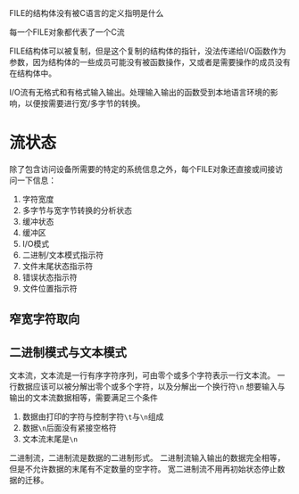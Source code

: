 FILE的结构体没有被C语言的定义指明是什么

每一个FILE对象都代表了一个C流

FILE结构体可以被复制，但是这个复制的结构体的指针，没法传递给I/O函数作为参数，因为结构体的一些成员可能没有被函数操作，又或者是需要操作的成员没有在结构体中。

I/O流有无格式和有格式输入输出。处理输入输出的函数受到本地语言环境的影响，以便按需要进行宽/多字节的转换。

# 流状态
除了包含访问设备所需要的特定的系统信息之外，每个FILE对象还直接或间接访问一下信息：
1. 字符宽度
2. 多字节与宽字节转换的分析状态
3. 缓冲状态
4. 缓冲区
5. I/O模式
6. 二进制/文本模式指示符
7. 文件末尾状态指示符
8. 错误状态指示符
9. 文件位置指示符
## 窄宽字符取向

## 二进制模式与文本模式
文本流，文本流是一行有序字符序列，可由零个或多个字符表示一行文本流。
一行数据应该可以被分解出零个或多个字符，以及分解出一个换行符`\n`
想要输入与输出的文本流数据相等，需要满足三个条件
1. 数据由打印的字符与控制字符`\t`与`\n`组成
2. 数据`\n`后面没有紧接空格符
3. 文本流末尾是`\n`

二进制流，二进制流是数据的二进制形式。
二进制流输入输出的数据完全相等，但是不允许数据的末尾有不定数量的空字符。
宽二进制流不用再初始状态停止数据的迁移。

